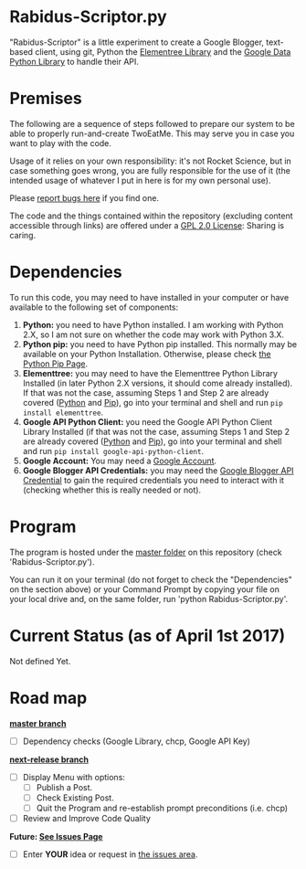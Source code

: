 # Rabidus-Scriptor.py

"Rabidus-Scriptor" is a little experiment to create a Google Blogger, text-based client, using git, Python the [Elementree Library](https://pypi.python.org/pypi/elementtree/) and the [Google Data Python Library](https://github.com/google/gdata-python-client) to handle their API. 

# Premises

The following are a sequence of steps followed to prepare our system to be able to properly run-and-create TwoEatMe. This may serve you in case you want to play with the code.

Usage of it relies on your own responsibility: it's not Rocket Science, but in case something goes wrong, you are fully responsible for the use of it (the intended usage of whatever I put in here is for my own personal use).

Please [report bugs here](https://github.com/nomagev/twoeat/issues) if you find one.

The code and the things contained within the repository (excluding content accessible through links) are offered under a [GPL 2.0 License](https://www.gnu.org/licenses/old-licenses/gpl-2.0.en.html): Sharing is caring.

# Dependencies

To run this code, you may need to have installed in your computer or have available to the following set of components:

  1. **Python:** you need to have Python installed. I am working with Python 2.X, so I am not sure on whether the code may work with Python 3.X.
  2. **Python pip:** you need to have Python pip installed. This normally may be available on your Python Installation. Otherwise, please check [the Python Pip Page](https://pypi.python.org/pypi/pip/).
  3. **Elementtree:** you may need to have the Elementtree Python Library Installed (in later Python 2.X versions, it should come already installed). If that was not the case, assuming Steps 1 and Step 2 are already covered ([Python](https://www.python.org) and [Pip](https://pypi.python.org/pypi/pip/)), go into your terminal and shell and run `pip install elementtree`.
  4. **Google API Python Client:** you need the Google API Python Client Library Installed (if that was not the case, assuming Steps 1 and Step 2 are already covered ([Python](https://www.python.org) and [Pip](https://pypi.python.org/pypi/pip/)), go into your terminal and shell and run `pip install google-api-python-client`.
  5. **Google Account:** You may need a [Google Account](https://www.google.com/accounts).
  6. **Google Blogger API Credentials:** you may need the [Google Blogger API Credential](https://developers.google.com/blogger/docs/3.0/using) to gain the required credentials you need to interact with it (checking whether this is really needed or not).

# Program

The program is hosted under the [master folder](https://github.com/nomagev/Rabidus-Scriptor/) on this repository (check 'Rabidus-Scriptor.py').

You can run it on your terminal (do not forget to check the "Dependencies" on the section above) or your Command Prompt by copying your file on your local drive and, on the same folder, run 'python Rabidus-Scriptor.py'.

# Current Status (as of April 1st 2017)

Not defined Yet.

# Road map

__[master branch](https://github.com/nomagev/Rabidus-Scriptor)__

- [ ] Dependency checks (Google Library, chcp, Google API Key)

__[next-release branch](https://github.com/nomagev/Rabidus-Scriptor/tree/next-release)__

- [ ] Display Menu with options:
  - [ ] Publish a Post.
  - [ ] Check Existing Post.
  - [ ] Quit the Program and re-establish prompt preconditions (i.e. chcp)
- [ ] Review and Improve Code Quality

__Future: [See Issues Page](https://github.com/nomagev/Rabidus-Scriptor/issues)__

- [ ] Enter **YOUR** idea or request in [the issues area](https://github.com/nomagev/Rabidus-Scriptor/issues).

